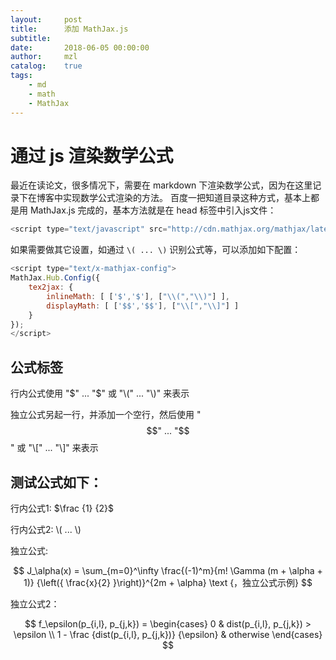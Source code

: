```yaml
---
layout:     post
title:      添加 MathJax.js
subtitle:   
date:       2018-06-05 00:00:00
author:     mzl
catalog:    true
tags:
    - md
    - math
    - MathJax
---
```


# 通过 js 渲染数学公式

最近在读论文，很多情况下，需要在 markdown 下渲染数学公式，因为在这里记录下在博客中实现数学公式渲染的方法。
百度一把知道目录这种方式，基本上都是用 MathJax.js 完成的，基本方法就是在 head 标签中引入js文件：

```javascript
<script type="text/javascript" src="http://cdn.mathjax.org/mathjax/latest/MathJax.js?config=TeX-AMS-MML_HTMLorMML"></script>
```

如果需要做其它设置，如通过 `\( ... \)` 识别公式等，可以添加如下配置：

```javascript
<script type="text/x-mathjax-config">
MathJax.Hub.Config({
    tex2jax: {
        inlineMath: [ ['$','$'], ["\\(","\\)"] ],
        displayMath: [ ['$$','$$'], ["\\[","\\]"] ]
    }
});
</script>
```
## 公式标签

行内公式使用 "$" ... "$" 或 "\\(" ... "\\)" 来表示

独立公式另起一行，并添加一个空行，然后使用 "$$" ... "$$" 或 "\\[" ... "\\]" 来表示

## 测试公式如下：

行内公式1: $\frac {1} {2}$

行内公式2: \\( ... \\)

独立公式:

$$
    J_\alpha(x) = \sum_{m=0}^\infty \frac{(-1)^m}{m! \Gamma (m + \alpha + 1)} {\left({ \frac{x}{2} }\right)}^{2m + \alpha} \text {，独立公式示例}
$$

独立公式2：

$$ 
    f_\epsilon(p_{i,l}, p_{j,k}) = 
    \begin{cases} 
    0 & dist(p_{i,l}, p_{j,k}) > \epsilon \\
    1 - \frac {dist(p_{i,l}, p_{j,k})} {\epsilon} & otherwise
    \end{cases}
$$ 
